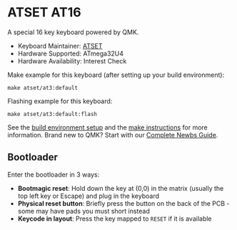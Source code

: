 # ATSET AT16

A special 16 key keyboard powered by QMK.

* Keyboard Maintainer: [ATSET](https://github.com/anubhavd7)
* Hardware Supported: ATmega32U4
* Hardware Availability: Interest Check

Make example for this keyboard (after setting up your build environment):

    make atset/at3:default

Flashing example for this keyboard:

    make atset/at3:default:flash

See the [build environment setup](https://docs.qmk.fm/#/getting_started_build_tools) and the [make instructions](https://docs.qmk.fm/#/getting_started_make_guide) for more information. Brand new to QMK? Start with our [Complete Newbs Guide](https://docs.qmk.fm/#/newbs).

## Bootloader

Enter the bootloader in 3 ways:

* **Bootmagic reset**: Hold down the key at (0,0) in the matrix (usually the top left key or Escape) and plug in the keyboard
* **Physical reset button**: Briefly press the button on the back of the PCB - some may have pads you must short instead
* **Keycode in layout**: Press the key mapped to `RESET` if it is available
